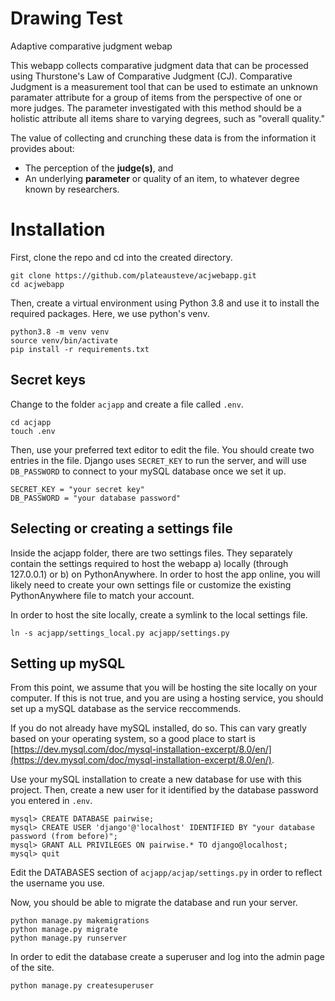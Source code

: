 # Drawing Test
Adaptive comparative judgment webap

This webapp collects comparative judgment data that can be processed
using Thurstone's Law of Comparative Judgment (CJ). Comparative
Judgment is a measurement tool that can be used to estimate an unknown
paramater attribute for a group of items from the perspective of one
or more judges. The parameter investigated with this method should be
a holistic attribute all items share to varying degrees, such as
"overall quality."

The value of collecting and crunching these data is from the
information it provides about:

* The perception of the **judge(s)**, and
* An underlying **parameter** or quality of an item, to whatever
  degree known by researchers.

# Installation

First, clone the repo and cd into the created directory.

```
git clone https://github.com/plateausteve/acjwebapp.git
cd acjwebapp
```

Then, create a virtual environment using Python 3.8 and use it to
install the required packages. Here, we use python's venv.

```
python3.8 -m venv venv
source venv/bin/activate
pip install -r requirements.txt
```

## Secret keys

Change to the folder ``acjapp`` and create a file called ``.env``.

```
cd acjapp
touch .env
```

Then, use your preferred text editor to edit the file. You should
create two entries in the file. Django uses ``SECRET_KEY`` to run
the server, and will use ``DB_PASSWORD`` to connect to your mySQL
database once we set it up.

```
SECRET_KEY = "your secret key"
DB_PASSWORD = "your database password"
```

## Selecting or creating a settings file

Inside the acjapp folder, there are two settings files. They
separately contain the settings required to host the webapp a) locally
(through 127.0.0.1) or b) on PythonAnywhere. In order to host the app
online, you will likely need to create your own settings file or
customize the existing PythonAnywhere file to match your account.

In order to host the site locally, create a symlink to the local
settings file.

```
ln -s acjapp/settings_local.py acjapp/settings.py
```

## Setting up mySQL

From this point, we assume that you will be hosting the site locally
on your computer. If this is not true, and you are using a hosting
service, you should set up a mySQL database as the service reccommends.

If you do not already have mySQL installed, do so. This can vary
greatly based on your operating system, so a good place to start is
[https://dev.mysql.com/doc/mysql-installation-excerpt/8.0/en/](https://dev.mysql.com/doc/mysql-installation-excerpt/8.0/en/).

Use your mySQL installation to create a new database for use with this
project. Then, create a new user for it identified by the database
password you entered in ``.env``.

```
mysql> CREATE DATABASE pairwise;
mysql> CREATE USER 'django'@'localhost' IDENTIFIED BY "your database password (from before)";
mysql> GRANT ALL PRIVILEGES ON pairwise.* TO django@localhost;
mysql> quit
```

Edit the DATABASES section of ``acjapp/acjap/settings.py`` in order to reflect the username you use.

Now, you should be able to migrate the database and run your server.

```
python manage.py makemigrations
python manage.py migrate
python manage.py runserver
```

In order to edit the database create a superuser and log into the admin 
page of the site.

```
python manage.py createsuperuser 
```
